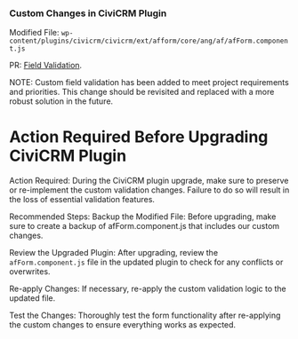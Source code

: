 ### Custom Changes in CiviCRM Plugin

Modified File: `wp-content/plugins/civicrm/civicrm/ext/afform/core/ang/af/afForm.component.js`

PR: [Field Validation](https://github.com/ColoredCow/goonj/pull/129).

NOTE: Custom field validation has been added to meet project requirements and priorities. This change should be revisited and replaced with a more robust solution in the future.

# Action Required Before Upgrading CiviCRM Plugin

Action Required: During the CiviCRM plugin upgrade, make sure to preserve or re-implement the custom validation changes. Failure to do so will result in the loss of essential validation features.

Recommended Steps: Backup the Modified File: Before upgrading, make sure to create a backup of afForm.component.js that includes our custom changes.

Review the Upgraded Plugin: After upgrading, review the `afForm.component.js` file in the updated plugin to check for any conflicts or overwrites.

Re-apply Changes: If necessary, re-apply the custom validation logic to the updated file.

Test the Changes: Thoroughly test the form functionality after re-applying the custom changes to ensure everything works as expected.